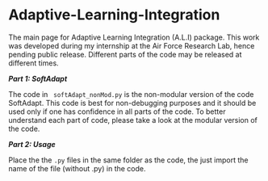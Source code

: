 # Adaptive-Learning-Integration
The main page for Adaptive Learning Integration (A.L.I) package. This work was developed during my internship at the Air Force Research Lab, hence pending public release. Different parts of the code may be released at different times.

***Part 1: SoftAdapt***

The code in <code> softAdapt_nonMod.py</code> is the non-modular version of the code SoftAdapt. This code is best for non-debugging purposes and it should be used only if one has confidence in all parts of the code. To better understand each part of code, please take a look at the modular version of the code.



***Part 2: Usage***

Place the the <code>.py</code> files in the same folder as the code, the just import the name of the file (without .py) in the code.   
